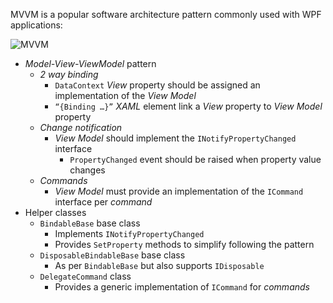 MVVM is a popular software architecture pattern commonly used with WPF applications:

![MVVM](/assets/images/overview/mvvm.png)

- _Model-View-ViewModel_ pattern
    - _2 way binding_
        - `DataContext` _View_ property should be assigned an implementation of the _View Model_
        - `“{Binding …}”` _XAML_ element link a _View_ property to _View Model_ property
    - _Change notification_
        - _View Model_ should implement the `INotifyPropertyChanged` interface
            - `PropertyChanged` event should be raised when property value changes
    - _Commands_
        - _View Model_ must provide an implementation of the `ICommand` interface per _command_ 
- Helper classes
    - `BindableBase` base class
        - Implements `INotifyPropertyChanged`
        - Provides `SetProperty` methods to simplify following the pattern
    - `DisposableBindableBase` base class
        - As per `BindableBase` but also supports `IDisposable`
    - `DelegateCommand` class
        - Provides a generic implementation of `ICommand` for _commands_
